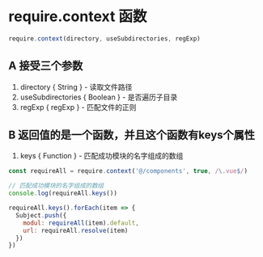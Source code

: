 # require.context 函数

```js
require.context(directory, useSubdirectories, regExp)
```

## A 接受三个参数

1. directory { String } - 读取文件路径
2. useSubdirectories { Boolean } - 是否遍历子目录
3. regExp { regExp } - 匹配文件的正则

## B 返回值的是一个函数，并且这个函数有keys个属性

1. keys { Function } - 匹配成功模块的名字组成的数组

```js
const requireAll = require.context('@/components', true, /\.vue$/)

// 匹配成功模块的名字组成的数组
console.log(requireAll.keys())

requireAll.keys().forEach(item => {
  Subject.push({
    modul: requireAll(item).default,
    url: requireAll.resolve(item)
  })
})
```